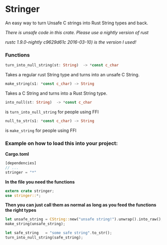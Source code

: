 # Stringer

An easy way to turn Unsafe C strings into Rust String types and back.

*There is unsafe code in this crate. Please use a nightly version of rust*

*rustc 1.9.0-nightly c9629d61c 2016-03-10) is the version I used!*

### Functions

 ```rust
 turn_into_null_string(st: String)  -> *const c_char
 ```
 Takes a regular rust String type and turns into an unsafe C String.

 ```rust
 make_string(s1: *const c_char) -> String
 ```
 Takes a C String and turns into a Rust String type.

 ```rust
 into_null(st: String)  -> *const c_char
 ```
 is `turn_into_null_string` for people using FFI

 ```rust
 null_to_str(s1: *const c_char) -> String
 ```
 is `make_string` for people using FFI

### Example on how to load this into your project:

**Cargo.toml**

```rust
[dependencies]
// ...
stringer = "*"
```

**In the file you need the functions**

 ```rust
 extern crate stringer;
use stringer::*;
 ```

 **Then you can just call them as normal as long as you feed the functions the right types**

 ```rust
let unsafe_string = CString::new("unsafe string!").unwrap().into_raw();
make_string(unsafe_string);

let safe_string   = "some safe string".to_str();
turn_into_null_string(safe_string);

 ```
